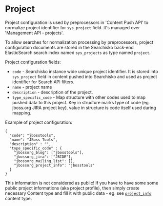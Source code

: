 Project
=======

Project configuration is used by preprocessors in 'Content Push API' to 
normalize project identifier for `sys_project` field.
It's managed over 'Management API - projects'.

To allow searches for normalization processing by preprocessors, 
project configuration documents are stored in the Searchisko back-end 
ElasticSearch search index named `sys_projects` as type named `project`.

Project configuration fields:

* `code` - Searchisko instance wide unique project identifier. It is stored into 
  `sys_project` field in content pushed into Searchisko and used as project
  identifier for Search API filters.
* `name` - project name 
* `description` - description of the project.
* `type_specific_code` - Map structure with other codes used to map pushed 
  data to this project. Key in structure marks type of code (eg. jboss.org 
  JIRA project key), value in structure is code itself used during mapping.

Example of project configuration:

	{
	  "code": "jbosstools",
	  "name": "JBoss Tools",
	  "description" : "",
	  "type_specific_code" : {
	    "jbossorg_blog": ["jbosstools"],
	    "jbossorg_jira": ["JBIDE"],
	    "jbossorg_mailing_list": [],
	    "jbossorg_project_info": "jbosstools"
	  }
	}
	
This information is not considered as public! If you have 
to have some some public project informations (aka project profile), then simply create 
necessary Content type and fill it with public data - eg. see [`project_info`](../content/project_info.md) content type.	
